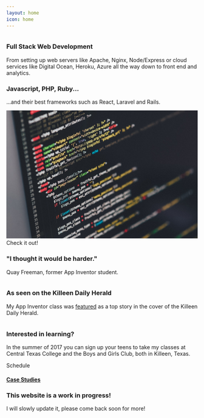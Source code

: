 ```yaml
---
layout: home
icon: home
---
```


<div class="ui vertical stripe segment">
  <div class="ui middle aligned stackable grid container">
    <div class="row">
      <div class="eight wide column">
        <h3 class="ui header">Full Stack Web Development</h3>
        <p>From setting up web servers like Apache, Nginx, Node/Express or cloud services like Digital Ocean, Heroku, Azure all the way down to front end and analytics.</p>
        <h3 class="ui header">Javascript, PHP, Ruby...</h3>
        <p>...and their best frameworks such as React, Laravel and Rails.</p>
      </div>
      <div class="six wide right floated column">
        <img src="assets/code-1839406_1920.jpg" class="ui large bordered rounded image">
      </div>
    </div>
    <div class="row">
      <div class="center aligned column">
        <a class="ui huge button"><i class="info circle icon"></i> Check it out!</a>
      </div>
    </div>
  </div>
</div>
<div class="ui vertical stripe quote segment">
  <div class="ui equal width stackable internally celled grid">
    <div class="center aligned row">
      <div class="column">
        <h3>"I thought it would be harder."</h3>
        <p>Quay Freeman, former App Inventor student.</p>
      </div>
      <div class="column">
        <h3>As seen on the Killeen Daily Herald</h3>
        <p>
          My App Inventor class was <a href="http://kdhnews.com/news/education/code-creators-students-learn-to-create-phone-apps/article_6bde107a-f834-11e3-b893-001a4bcf6878.html">featured</a> as a top story in the cover of the Killeen Daily Herald.
        </p>
      </div>
    </div>
  </div>
</div>
<div class="ui vertical stripe segment">
  <div class="ui text container">
    <h3 class="ui header">Interested in learning?</h3>
    <p>In the summer of 2017 you can sign up your teens to take my classes at Central Texas College and the Boys and Girls Club, both in Killeen, Texas.</p>
    <a class="ui large button"><i class="calendar icon"></i> Schedule</a>
    <h4 class="ui horizontal header divider">
      <a href="#">Case Studies</a>
    </h4>
    <h3 class="ui header">This website is a work in progress!</h3>
    <p>I will slowly update it, please come back soon for more!</p>
    <!--<a class="ui large button">I'm Still Quite Interested</a>-->
  </div>
</div>

